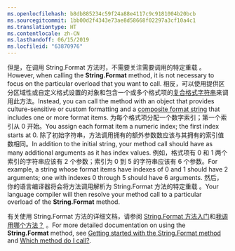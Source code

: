 ```yaml
---
ms.openlocfilehash: b8db885234c59f24a88e4117c9c9181004b20bcb
ms.sourcegitcommit: 1bb00d2f4343e73ae8d58668f02297a3cf10a4c1
ms.translationtype: HT
ms.contentlocale: zh-CN
ms.lasthandoff: 06/15/2019
ms.locfileid: "63870976"
---
```

 
<span data-ttu-id="e6f24-101">但是，在调用 String.Format 方法时，不需要关注需要调用的特定重载  。</span><span class="sxs-lookup"><span data-stu-id="e6f24-101">However, when calling the **String.Format** method, it is not necessary to focus on the particular overload that you want to call.</span></span> <span data-ttu-id="e6f24-102">相反，可以使用提供区分区域性或自定义格式设置的对象和包含一个或多个格式项的[复合格式字符串](~/docs/standard/base-types/composite-formatting.md)来调用此方法。</span><span class="sxs-lookup"><span data-stu-id="e6f24-102">Instead, you can call the method with an object that provides culture-sensitive or custom formatting and a [composite format string](~/docs/standard/base-types/composite-formatting.md) that includes one or more format items.</span></span> <span data-ttu-id="e6f24-103">为每个格式项分配一个数字索引；第一个索引从 0 开始。</span><span class="sxs-lookup"><span data-stu-id="e6f24-103">You assign each format item a numeric index; the first index starts at 0.</span></span> <span data-ttu-id="e6f24-104">除了初始字符串，方法调用拥有的额外参数数应该与其拥有的索引值数相同。</span><span class="sxs-lookup"><span data-stu-id="e6f24-104">In addition to the initial string, your method call should have as many additional arguments as it has index values.</span></span> <span data-ttu-id="e6f24-105">例如，格式项有 0 和 1 两个索引的字符串应该有 2 个参数；索引为 0 到 5 的字符串应该有 6 个参数。</span><span class="sxs-lookup"><span data-stu-id="e6f24-105">For example, a string whose format items have indexes of 0 and 1 should have 2 arguments; one with indexes 0 through 5 should have 6 arguments.</span></span> <span data-ttu-id="e6f24-106">然后，你的语言编译器将会将方法调用解析为 String.Format 方法的特定重载  。</span><span class="sxs-lookup"><span data-stu-id="e6f24-106">Your language compiler will then resolve your method call to a particular overload of the **String.Format** method.</span></span>   

<span data-ttu-id="e6f24-107">有关使用 String.Format 方法的详细文档，请参阅 [String.Format 方法入门](#Starting)和[我调用哪个方法？](#FTaskList)  。</span><span class="sxs-lookup"><span data-stu-id="e6f24-107">For more detailed documentation on using the **String.Format** method, see [Getting started with the String.Format method](#Starting) and [Which method do I call?](#FTaskList).</span></span>   

